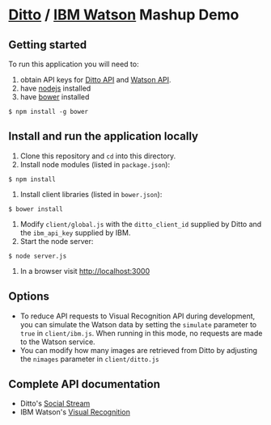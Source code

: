 # [Ditto](ditto.us.com) / [IBM Watson](http://www.ibm.com/smarterplanet/us/en/ibmwatson/) Mashup Demo

## Getting started
To run this application you will need to: 

1. obtain API keys for [Ditto API](http://info.ditto.us.com/get-dittos-api) and [Watson API](https://www.ibm.com/smarterplanet/us/en/ibmwatson/developercloud/doc/getting_started/gs-credentials.shtml).
1. have [nodejs](http://nodejs.org) installed
1. have [bower](https://bower.io/) installed

  ```
  $ npm install -g bower
  ```

## Install and run the application locally

1. Clone this repository and ```cd``` into this directory.
1. Install node modules (listed in `package.json`): 

  ```
  $ npm install
  ```
1. Install client libraries (listed in `bower.json`):

  ```
  $ bower install
  ```
1. Modify `client/global.js` with the `ditto_client_id` supplied by Ditto and the `ibm_api_key` supplied by IBM.
1. Start the node server: 

  ```
  $ node server.js
  ```
1. In a browser visit [http://localhost:3000](http://localhost:3000)


## Options

- To reduce API requests to Visual Recognition API during development, you can simulate the Watson data by setting the `simulate` parameter to `true` in `client/ibm.js`. When running in this mode, no requests are made to the Watson service.
- You can modify how many images are retrieved from Ditto by adjusting the `nimages` parameter in `client/ditto.js`


## Complete API documentation
- Ditto's [Social Stream](http://dev.startditto.com/doc/social-stream-api-v2/)
- IBM Watson's [Visual Recognition](http://www.ibm.com/smarterplanet/us/en/ibmwatson/developercloud/visual-recognition/api/v3/)

